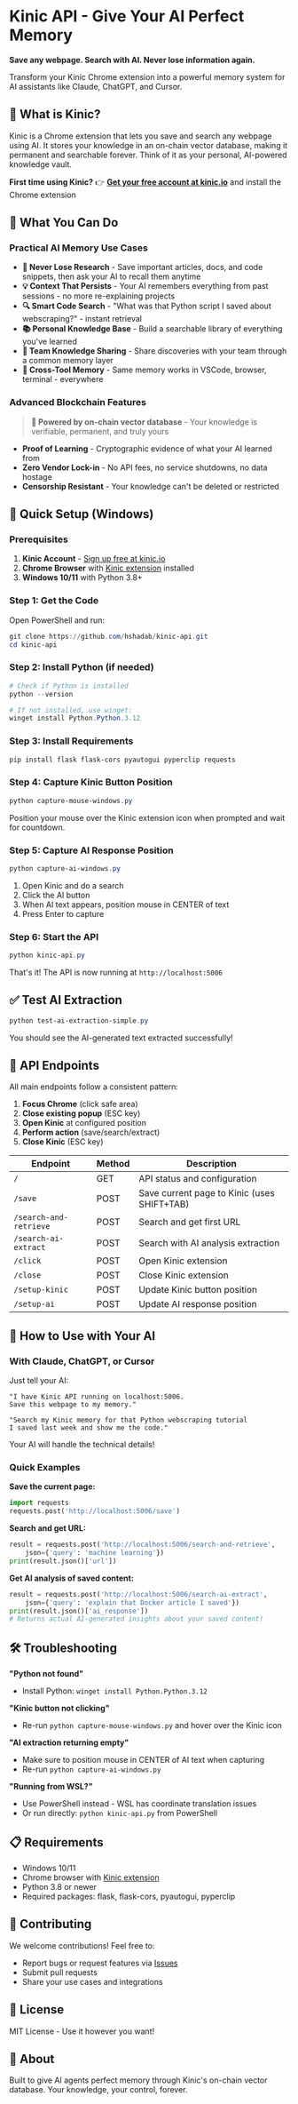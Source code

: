 # Kinic API - Give Your AI Perfect Memory

**Save any webpage. Search with AI. Never lose information again.**

Transform your Kinic Chrome extension into a powerful memory system for AI assistants like Claude, ChatGPT, and Cursor.

## 📖 What is Kinic?

Kinic is a Chrome extension that lets you save and search any webpage using AI. It stores your knowledge in an on-chain vector database, making it permanent and searchable forever. Think of it as your personal, AI-powered knowledge vault.

**First time using Kinic?** 
👉 **[Get your free account at kinic.io](https://kinic.io)** and install the Chrome extension

## 🎯 What You Can Do

### Practical AI Memory Use Cases
- **🧠 Never Lose Research** - Save important articles, docs, and code snippets, then ask your AI to recall them anytime
- **💡 Context That Persists** - Your AI remembers everything from past sessions - no more re-explaining projects
- **🔍 Smart Code Search** - "What was that Python script I saved about webscraping?" - instant retrieval
- **📚 Personal Knowledge Base** - Build a searchable library of everything you've learned
- **🤝 Team Knowledge Sharing** - Share discoveries with your team through a common memory layer
- **🔄 Cross-Tool Memory** - Same memory works in VSCode, browser, terminal - everywhere

### Advanced Blockchain Features
> **🔗 Powered by on-chain vector database** - Your knowledge is verifiable, permanent, and truly yours
- **Proof of Learning** - Cryptographic evidence of what your AI learned from
- **Zero Vendor Lock-in** - No API fees, no service shutdowns, no data hostage
- **Censorship Resistant** - Your knowledge can't be deleted or restricted

## 🚀 Quick Setup (Windows)

### Prerequisites
1. **Kinic Account** - [Sign up free at kinic.io](https://kinic.io)
2. **Chrome Browser** with [Kinic extension](https://chrome.google.com/webstore/detail/kinic/mnddmednohmjdgmpbaieolebflkbcbjc) installed
3. **Windows 10/11** with Python 3.8+

### Step 1: Get the Code
Open PowerShell and run:
```powershell
git clone https://github.com/hshadab/kinic-api.git
cd kinic-api
```

### Step 2: Install Python (if needed)
```powershell
# Check if Python is installed
python --version

# If not installed, use winget:
winget install Python.Python.3.12
```

### Step 3: Install Requirements
```powershell
pip install flask flask-cors pyautogui pyperclip requests
```

### Step 4: Capture Kinic Button Position
```powershell
python capture-mouse-windows.py
```
Position your mouse over the Kinic extension icon when prompted and wait for countdown.

### Step 5: Capture AI Response Position
```powershell
python capture-ai-windows.py
```
1. Open Kinic and do a search
2. Click the AI button
3. When AI text appears, position mouse in CENTER of text
4. Press Enter to capture

### Step 6: Start the API
```powershell
python kinic-api.py
```

That's it! The API is now running at `http://localhost:5006`

## ✅ Test AI Extraction

```powershell
python test-ai-extraction-simple.py
```

You should see the AI-generated text extracted successfully!

## 📡 API Endpoints

All main endpoints follow a consistent pattern:
1. **Focus Chrome** (click safe area)
2. **Close existing popup** (ESC key)
3. **Open Kinic** at configured position
4. **Perform action** (save/search/extract)
5. **Close Kinic** (ESC key)

| Endpoint | Method | Description |
|----------|--------|-------------|
| `/` | GET | API status and configuration |
| `/save` | POST | Save current page to Kinic (uses SHIFT+TAB) |
| `/search-and-retrieve` | POST | Search and get first URL |
| `/search-ai-extract` | POST | Search with AI analysis extraction |
| `/click` | POST | Open Kinic extension |
| `/close` | POST | Close Kinic extension |
| `/setup-kinic` | POST | Update Kinic button position |
| `/setup-ai` | POST | Update AI response position |

## 💬 How to Use with Your AI

### With Claude, ChatGPT, or Cursor
Just tell your AI:
```
"I have Kinic API running on localhost:5006. 
Save this webpage to my memory."

"Search my Kinic memory for that Python webscraping tutorial 
I saved last week and show me the code."
```

Your AI will handle the technical details!

### Quick Examples

**Save the current page:**
```python
import requests
requests.post('http://localhost:5006/save')
```

**Search and get URL:**
```python
result = requests.post('http://localhost:5006/search-and-retrieve', 
    json={'query': 'machine learning'})
print(result.json()['url'])
```

**Get AI analysis of saved content:**
```python
result = requests.post('http://localhost:5006/search-ai-extract', 
    json={'query': 'explain that Docker article I saved'})
print(result.json()['ai_response'])
# Returns actual AI-generated insights about your saved content!
```

## 🛠️ Troubleshooting

**"Python not found"**
- Install Python: `winget install Python.Python.3.12`

**"Kinic button not clicking"**
- Re-run `python capture-mouse-windows.py` and hover over the Kinic icon

**"AI extraction returning empty"**
- Make sure to position mouse in CENTER of AI text when capturing
- Re-run `python capture-ai-windows.py`

**"Running from WSL?"**
- Use PowerShell instead - WSL has coordinate translation issues
- Or run directly: `python kinic-api.py` from PowerShell

## 📋 Requirements

- Windows 10/11
- Chrome browser with [Kinic extension](https://chrome.google.com/webstore/detail/kinic/mnddmednohmjdgmpbaieolebflkbcbjc)
- Python 3.8 or newer
- Required packages: flask, flask-cors, pyautogui, pyperclip

## 🤝 Contributing

We welcome contributions! Feel free to:
- Report bugs or request features via [Issues](https://github.com/hshadab/kinic-api/issues)
- Submit pull requests
- Share your use cases and integrations

## 📄 License

MIT License - Use it however you want!

## 🙏 About

Built to give AI agents perfect memory through Kinic's on-chain vector database. Your knowledge, your control, forever.